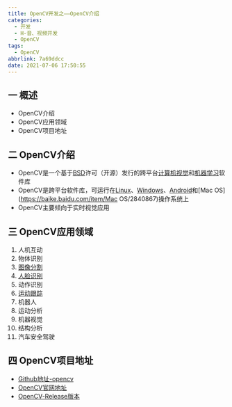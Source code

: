```yaml
---
title: OpenCV开发之——OpenCV介绍
categories:
  - 开发
  - H-音、视频开发
  - OpenCV
tags:
  - OpenCV
abbrlink: 7a69ddcc
date: 2021-07-06 17:50:55
---
```

## 一 概述

* OpenCV介绍
* OpenCV应用领域
* OpenCV项目地址

<!--more-->

## 二 OpenCV介绍

* OpenCV是一个基于[BSD](https://baike.baidu.com/item/BSD/3794498)许可（开源）发行的跨平台[计算机视觉](https://baike.baidu.com/item/计算机视觉/2803351)和[机器学习](https://baike.baidu.com/item/机器学习/217599)软件库
* OpenCV是跨平台软件库，可运行在[Linux](https://baike.baidu.com/item/Linux/27050)、[Windows](https://baike.baidu.com/item/Windows/165458)、[Android](https://baike.baidu.com/item/Android/60243)和[Mac OS](https://baike.baidu.com/item/Mac OS/2840867)操作系统上
* OpenCV主要倾向于实时视觉应用

## 三 OpenCV应用领域

1. 人机互动
2. 物体识别
3. [图像分割](https://baike.baidu.com/item/图像分割)
4. [人脸识别](https://baike.baidu.com/item/人脸识别)
5. 动作识别
6. [运动跟踪](https://baike.baidu.com/item/运动跟踪)
7. 机器人
8. 运动分析
9. 机器视觉
10. 结构分析
11. 汽车安全驾驶

## 四 OpenCV项目地址

* [Github地址-opencv](https://github.com/opencv/opencv)
* [OpenCV官网地址](https://opencv.org/)
* [OpenCV-Release版本](https://opencv.org/releases/)